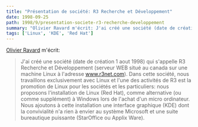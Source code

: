```yaml
---
title: "Présentation de société: R3 Recherche et Développement"
date: 1998-09-25
path: 1998/9/presentation-societe-r3-recherche-developpement
summary: "Olivier Ravard m'écrit: J'ai créé une société (date de création 1 aout 1998) qui s'appelle R3 Recherche et Développement (serveur WEB situé au canada sur une machine Linux à l'adresse www.r3net.com)."
tags: ['Linux', 'KDE', 'Red Hat']
---
```


<P>
<A HREF="mailto:ravard@univ-rennes1.fr">Olivier Ravard</A> m'écrit:
</P>

<BLOCKQUOTE>
J'ai créé une société (date de création 1 aout 1998) qui s'appelle R3
Recherche et Développement (serveur WEB situé au canada sur une machine
Linux à l'adresse <A HREF="http://www.r3net.com/">www.r3net.com</A>).
Dans cette société, nous travaillons exclusivement avec Linux et l'une
des activités de R3 est la promotion de Linux pour les sociétés et les
particuliers: nous proposons l'installation de Linux (Red Hat), comme
alternative (ou comme supplément) à Windows lors de l'achat d'un micro
ordinateur. Nous ajoutons à cette installation une interface graphique
(KDE) dont la convivialité n'a rien à envier au système Microsoft et
une suite bureautique puissante (StarOffice ou Applix Ware).
</BLOCKQUOTE>


